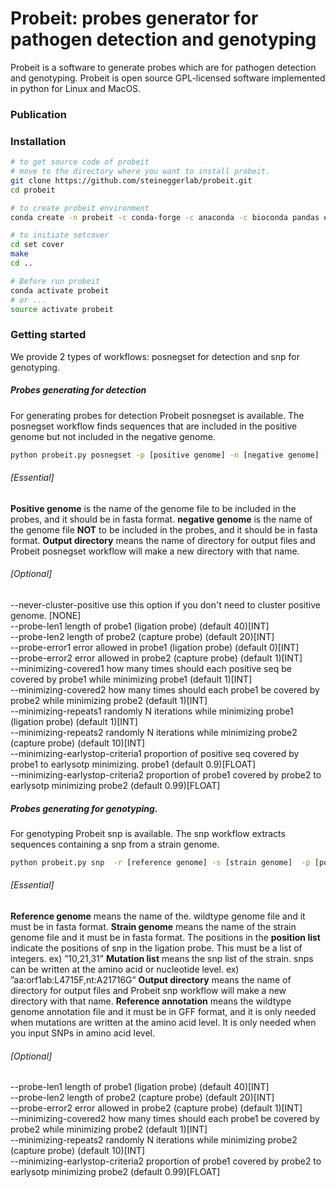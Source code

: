 # Probeit: probes generator for pathogen detection and genotyping
Probeit is a software to generate probes which are for pathogen detection and genotyping. Probeit is open source GPL-licensed software implemented in python for Linux and MacOS.

### Publication

### Installation
```sh
# to get source code of probeit 
# move to the directory where you want to install probeit.
git clone https://github.com/steineggerlab/probeit.git
cd probeit

# to create probeit environment
conda create -n probeit -c conda-forge -c anaconda -c bioconda pandas entrez-direct fire primer3-py bedtools  mmseqs2 seqkit genmap primer3 biopython

# to initiate setcover
cd set cover
make
cd ..

# Before run probeit 
conda activate probeit  
# or ...
source activate probeit
```
### Getting started
We provide 2 types of workflows: posnegset for detection and snp for genotyping.
##### Probes generating for detection
For generating probes for detection Probeit posnegset is available. The posnegset  workflow finds sequences that are included in the positive genome but not included in the negative genome.
```sh
python probeit.py posnegset -p [positive genome] -n [negative genome] -o [output directory]
```
###### [Essential]
**Positive genome** is the name of the genome file to be included in the probes, and it should be in fasta format.
**negative genome** is the name of the genome file **NOT** to be included in the probes, and it should be in fasta format.
**Output directory** means the name of directory for output files and Probeit posnegset workflow will make a new directory with that name. 
###### [Optional]
--never-cluster-positive use this option if you don't need to cluster positive genome. [NONE]       
--probe-len1 length of probe1 (ligation probe) (default 40)[INT]      
--probe-len2 length of probe2 (capture probe) (default 20)[INT]      
 --probe-error1 error allowed in probe1 (ligation probe) (default 0)[INT]            
 --probe-error2 error allowed in probe2 (capture probe) (default 1)[INT]                       
--minimizing-covered1 how many times should each positive seq be covered by probe1 while minimizing probe1 (default 1)[INT]                                
--minimizing-covered2 how many times should each probe1 be covered by probe2 while minimizing probe2 (default 1)[INT]                           
--minimizing-repeats1 randomly N iterations while minimizing probe1 (ligation probe) (default 1)[INT]                       
--minimizing-repeats2 randomly N iterations while minimizing probe2 (capture probe) (default 10)[INT]                                
--minimizing-earlystop-criteria1 proportion of positive seq covered by probe1 to earlysotp minimizing. probe1 (default 0.9)[FLOAT]                                  
--minimizing-earlystop-criteria2 proportion of probe1 covered by probe2 to earlysotp minimizing probe2 (default 0.99)[FLOAT]                                              

##### Probes generating for genotyping. 
For genotyping Probeit snp is available. The snp workflow extracts sequences containing a snp from a strain genome.
```sh
python probeit.py snp  -r [reference genome] -s [strain genome]  -p [position list] -m [mutation list]  -o [output directory] -a [reference annotation]
```
###### [Essential]
**Reference genome** means the name of the. wildtype genome file and it must be in fasta format.
**Strain genome** means the name of the strain genome file and it must be in fasta format.
The positions in the **position list** indicate the positions of snp in the ligation probe. This must be a list of integers. ex) ”10,21,31”
**Mutation list** means the snp list of the strain. snps can be written at the amino acid or nucleotide level. ex) ”aa:orf1ab:L4715F,nt:A21716G”
**Output directory** means the name of directory for output files and Probeit snp workflow will make a new directory with that name. 
**Reference annotation** means the wildtype genome annotation file and it must be in GFF format, and it is only needed when mutations are written at the amino acid level. It is only needed when you input SNPs in amino acid level.
###### [Optional]
 --probe-len1 length of probe1 (ligation probe) (default 40)[INT]                           
--probe-len2 length of probe2 (capture probe) (default 20)[INT]                           
--probe-error2 error allowed in probe2 (capture probe) (default 1)[INT]                                                     
--minimizing-covered2 how many times should each probe1 be covered by probe2 while minimizing probe2 (default 1)[INT]                                                     
--minimizing-repeats2 randomly N iterations while minimizing probe2 (capture probe) (default 10)[INT]                                            
--minimizing-earlystop-criteria2 proportion of probe1 covered by probe2 to earlysotp minimizing probe2 (default 0.99)[FLOAT]                                                 

